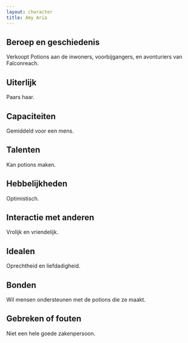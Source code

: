 ```yaml
---
layout: character
title: Amy Aria
---
```


## Beroep en geschiedenis
Verkoopt Potions aan de inwoners, voorbijgangers, en avonturiers van Falconreach.

## Uiterlijk
Paars haar.

## Capaciteiten
Gemiddeld voor een mens.

## Talenten
Kan potions maken.

## Hebbelijkheden
Optimistisch.

## Interactie met anderen
Vrolijk en vriendelijk.

## Idealen
Oprechtheid en liefdadigheid.

## Bonden
Wil mensen ondersteunen met de potions die ze maakt.

## Gebreken of fouten
Niet een hele goede zakenpersoon.